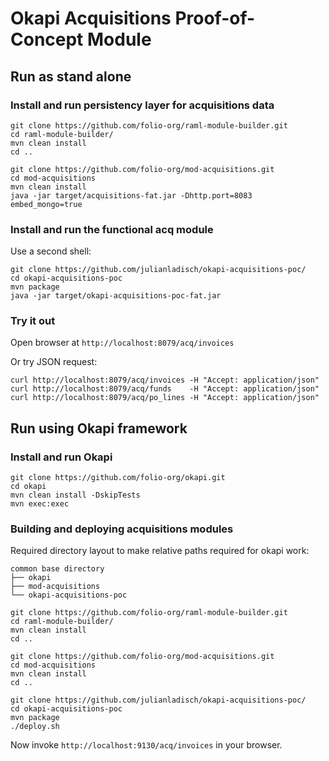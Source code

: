 # Okapi Acquisitions Proof-of-Concept Module

## Run as stand alone

### Install and run persistency layer for acquisitions data

```
git clone https://github.com/folio-org/raml-module-builder.git
cd raml-module-builder/
mvn clean install 
cd ..

git clone https://github.com/folio-org/mod-acquisitions.git
cd mod-acquisitions
mvn clean install
java -jar target/acquisitions-fat.jar -Dhttp.port=8083 embed_mongo=true
```

### Install and run the functional acq module

Use a second shell:

```
git clone https://github.com/julianladisch/okapi-acquisitions-poc/
cd okapi-acquisitions-poc
mvn package
java -jar target/okapi-acquisitions-poc-fat.jar
```

### Try it out
Open browser at `http://localhost:8079/acq/invoices`

Or try JSON request:
```
curl http://localhost:8079/acq/invoices -H "Accept: application/json"
curl http://localhost:8079/acq/funds    -H "Accept: application/json"
curl http://localhost:8079/acq/po_lines -H "Accept: application/json"
```

## Run using Okapi framework

### Install and run Okapi

```
git clone https://github.com/folio-org/okapi.git
cd okapi
mvn clean install -DskipTests
mvn exec:exec
```

### Building and deploying acquisitions modules

Required directory layout to make relative paths required for okapi work:

```
common base directory
├── okapi
├── mod-acquisitions
└── okapi-acquisitions-poc
```

```
git clone https://github.com/folio-org/raml-module-builder.git
cd raml-module-builder/
mvn clean install
cd ..

git clone https://github.com/folio-org/mod-acquisitions.git
cd mod-acquisitions
mvn clean install
cd ..

git clone https://github.com/julianladisch/okapi-acquisitions-poc/
cd okapi-acquisitions-poc
mvn package
./deploy.sh
```

Now invoke `http://localhost:9130/acq/invoices` in your browser.
